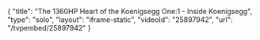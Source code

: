 {
    "title": "The 1360HP Heart of the Koenigsegg One:1 - Inside Koenigsegg",
    "type": "solo",
    "layout": "iframe-static",
    "videoId": "25897942",
    "url": "\/tvpembed\/25897942"
}